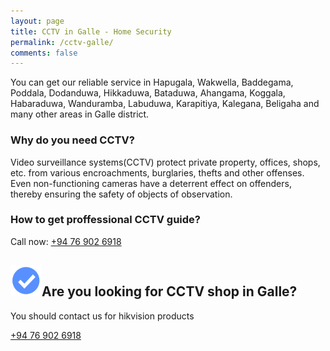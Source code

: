 ```yaml
---
layout: page
title: CCTV in Galle - Home Security
permalink: /cctv-galle/
comments: false
---
```


You can get our reliable service in Hapugala, Wakwella, Baddegama, Poddala, Dodanduwa, Hikkaduwa, Bataduwa, Ahangama, Koggala, Habaraduwa, Wanduramba, Labuduwa, Karapitiya, Kalegana, Beligaha and many other areas in Galle district.

### Why do you need CCTV?
Video surveillance systems(CCTV) protect private property, offices, shops, etc. from various encroachments, burglaries, thefts and other offenses. Even non-functioning cameras have a deterrent effect on offenders, thereby ensuring the safety of objects of observation.

### How to get proffessional CCTV guide?
Call now: <a href="tel:=+94769026918">+94 76 902 6918</a>

<section class="py-5 text-center container">
    <div class="row py-lg-5">
      <div class="col-lg-6 col-md-8 mx-auto">
        <h1 class="fw-light"><img width="50" src="../assets/images/Blue_Badge.png" class="rounded float-start" alt="Blue Badge Verified">Are you looking for CCTV shop in Galle?</h1>
        <p class="lead text-muted">You should contact us for hikvision products</p>
        <p>
          <a href="tel:=+94769026918" class="btn btn-primary my-2">+94 76 902 6918</a>
        </p>
      </div>
    </div>
</section>